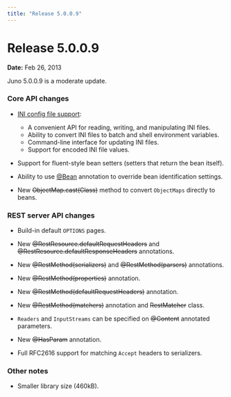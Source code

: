 ```yaml
---
title: "Release 5.0.0.9"
---
```


# Release 5.0.0.9

**Date:** Feb 26, 2013

Juno 5.0.0.9 is a moderate update.

### Core API changes

- [INI config file support](API_DOCS/org/apache/juneau/config.html):
  - A convenient API for reading, writing, and manipulating INI files.
  - Ability to convert INI files to batch and shell environment variables.
  - Command-line interface for updating INI files.
  - Support for encoded INI file values.

- Support for fluent-style bean setters (setters that return the bean itself).

- Ability to use [@Bean](API_DOCS/org/apache/juneau/annotation/Bean.html) annotation to override bean identification
  settings.

- New ~~ObjectMap.cast(Class)~~ method to convert `ObjectMaps` directly to beans.

### REST server API changes

- Build-in default `OPTIONS` pages.

- New ~~@RestResource.defaultRequestHeaders~~ and ~~@RestResource.defaultResponseHeaders~~ annotations.

- New ~~@RestMethod(serializers)~~ and ~~@RestMethod(parsers)~~ annotations.

- New ~~@RestMethod(properties)~~ annotation.

- New ~~@RestMethod(defaultRequestHeaders)~~ annotation.

- New ~~@RestMethod(matchers)~~ annotation and  ~~RestMatcher~~ class.

- `Readers` and `InputStreams` can be specified on ~~@Content~~ annotated parameters.

- New ~~@HasParam~~ annotation.

- Full RFC2616 support for matching `Accept` headers to serializers.

### Other notes

- Smaller library size (460kB).